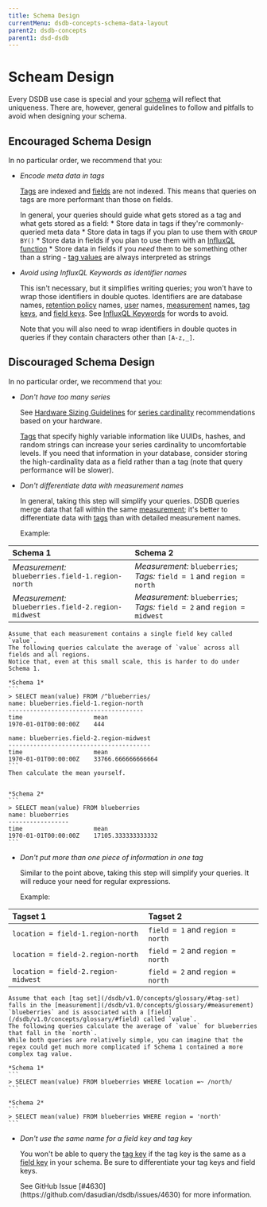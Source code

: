 ```yaml
---
title: Schema Design
currentMenu: dsdb-concepts-schema-data-layout
parent2: dsdb-concepts
parent1: dsd-dsdb
---
```


# Scheam Design

Every DSDB use case is special and your [schema](/dsdb/v1.0/concepts/glossary/#schema) will reflect that uniqueness.
There are, however, general guidelines to follow and pitfalls to avoid when designing your schema.

## Encouraged Schema Design

In no particular order, we recommend that you:

* *Encode meta data in tags*

    [Tags](/dsdb/v1.0/concepts/glossary/#tag) are indexed and [fields](/dsdb/v1.0/concepts/glossary/#field) are not indexed.
    This means that queries on tags are more performant than those on fields.

    In general, your queries should guide what gets stored as a tag and what gets stored as a field:
      * Store data in tags if they're commonly-queried meta data
      * Store data in tags if you plan to use them with `GROUP BY()`
      * Store data in fields if you plan to use them with an [InfluxQL function](/dsdb/v1.0/query_language/functions/)
      * Store data in fields if you *need* them to be something other than a string - [tag values](/dsdb/v1.0/concepts/glossary/#tag-value) are always interpreted as strings

* *Avoid using InfluxQL Keywords as identifier names*

    This isn't necessary, but it simplifies writing queries; you won't have to wrap those identifiers in double quotes.
    Identifiers are are database names, [retention policy](/dsdb/v1.0/concepts/glossary/#retention-policy-rp) names, [user](/dsdb/v1.0/concepts/glossary/#user) names, [measurement](/dsdb/v1.0/concepts/glossary/#measurement) names, [tag keys](/dsdb/v1.0/concepts/glossary/#tag-key), and [field keys](/dsdb/v1.0/concepts/glossary/#field-key).
    See [InfluxQL Keywords](https://github.com/dasudian/dsdb/blob/master/dsdbql/INFLUXQL.md#keywords) for words to avoid.

    Note that you will also need to wrap identifiers in double quotes in queries if they contain characters other than `[A-z,_]`.

## Discouraged Schema Design

In no particular order, we recommend that you:

* *Don't have too many series*

    See [Hardware Sizing Guidelines](/dsdb/v1.0/guides/hardware_sizing/#general-hardware-guidelines-for-a-single-node) for [series cardinality](/dsdb/v1.0/concepts/glossary/#series-cardinality) recommendations based on your hardware.

    [Tags](/dsdb/v1.0/concepts/glossary/#tag) that specify highly variable information like UUIDs, hashes, and random strings can increase your series cardinality to uncomfortable levels.
    If you need that information in your database, consider storing the high-cardinality data as a field rather than a tag (note that query performance will be slower).

* *Don't differentiate data with measurement names*

    In general, taking this step will simplify your queries.
    DSDB queries merge data that fall within the same [measurement](/dsdb/v1.0/concepts/glossary/#measurement); it's better to differentiate data with [tags](/dsdb/v1.0/concepts/glossary/#tag) than with detailed measurement names.

    Example:

| Schema 1                                             | Schema 2                                                                 |
|:-----------------------------------------------------|:-------------------------------------------------------------------------|
| *Measurement:* `blueberries.field-1.region-north`    | *Measurement:* `blueberries`; *Tags:* `field = 1` and `region = north`   |
| *Measurement:*  `blueberries.field-2.region-midwest` | *Measurement:* `blueberries`; *Tags:* `field = 2` and `region = midwest` |

    Assume that each measurement contains a single field key called `value`.
    The following queries calculate the average of `value` across all fields and all regions.
    Notice that, even at this small scale, this is harder to do under Schema 1.

    *Schema 1*
    ```
    > SELECT mean(value) FROM /^blueberries/
    name: blueberries.field-1.region-north
    --------------------------------------
    time			        mean
    1970-01-01T00:00:00Z	444

    name: blueberries.field-2.region-midwest
    ----------------------------------------
    time			        mean
    1970-01-01T00:00:00Z	33766.666666666664
    ```
    Then calculate the mean yourself.


    *Schema 2*
    ```
    > SELECT mean(value) FROM blueberries
    name: blueberries
    -----------------
    time			        mean
    1970-01-01T00:00:00Z	17105.333333333332
    ```

* *Don't put more than one piece of information in one tag*

    Similar to the point above, taking this step will simplify your queries.
    It will reduce your need for regular expressions.

    Example:

| Tagset 1                            | Tagset 2                         |
|:------------------------------------|:---------------------------------|
| `location = field-1.region-north`   | `field = 1` and `region = north` |
| `location = field-2.region-north`   | `field = 2` and `region = north` |
| `location = field-2.region-midwest` | `field = 2` and `region = north` |

    Assume that each [tag set](/dsdb/v1.0/concepts/glossary/#tag-set) falls in the [measurement](/dsdb/v1.0/concepts/glossary/#measurement) `blueberries` and is associated with a [field](/dsdb/v1.0/concepts/glossary/#field) called `value`.
    The following queries calculate the average of `value` for blueberries that fall in the `north`.
    While both queries are relatively simple, you can imagine that the regex could get much more complicated if Schema 1 contained a more complex tag value.

    *Schema 1*
    ```
    > SELECT mean(value) FROM blueberries WHERE location =~ /north/
    ```

    *Schema 2*
    ```
    > SELECT mean(value) FROM blueberries WHERE region = 'north'
    ```


* *Don't use the same name for a field key and tag key*

    You won't be able to query the [tag key](/dsdb/v1.0/concepts/glossary/#tag-key) if the tag key is the same as a [field key](/dsdb/v1.0/concepts/glossary/#field-key) in your schema.
    Be sure to differentiate your tag keys and field keys.

    <dt>
    See GitHub Issue [#4630](https://github.com/dasudian/dsdb/issues/4630) for more information.
    </dt>
